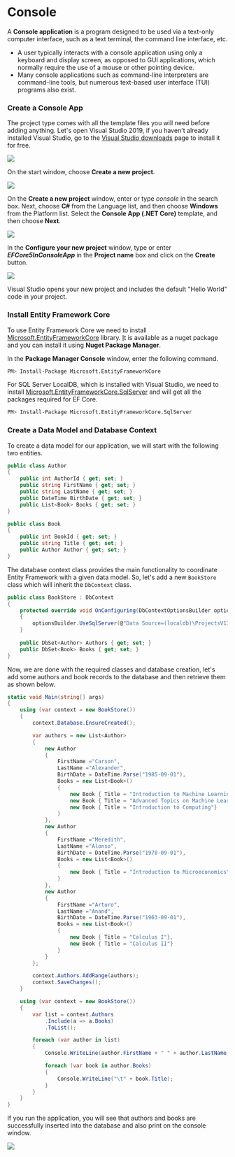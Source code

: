 # Console

A **Console application** is a program designed to be used via a text-only computer interface, such as a text terminal, the command line interface, etc.

* A user typically interacts with a console application using only a keyboard and display screen, as opposed to GUI applications, which normally require the use of a mouse or other pointing device.
* Many console applications such as command-line interpreters are command-line tools, but numerous text-based user interface \(TUI\) programs also exist.

### Create a Console App

The project type comes with all the template files you will need before adding anything. Let's open Visual Studio 2019,  if you haven't already installed Visual Studio, go to the [Visual Studio downloads](https://visualstudio.microsoft.com/downloads) page to install it for free.

![](../.gitbook/assets/image%20%289%29.png)

On the start window, choose **Create a new project**.

![](../.gitbook/assets/image%20%2812%29.png)

On the **Create a new project** window, enter or type _console_ in the search box. Next, choose **C\#** from the Language list, and then choose **Windows** from the Platform list. Select the **Console App \(.NET Core\)** template, and then choose **Next**.

![](../.gitbook/assets/image%20%288%29.png)

 In the **Configure your new project** window, type or enter _**EFCore5InConsoleApp**_ in the **Project name** box and click on the **Create** button. 

![](../.gitbook/assets/image%20%2810%29.png)

Visual Studio opens your new project and includes the default "Hello World" code in your project.

### Install Entity Framework Core

To use Entity Framework Core we need to install [Microsoft.EntityFrameworkCore](https://www.nuget.org/packages/Z.EntityFramework.Extensions.EFCore/) library.  [I](https://www.nuget.org/packages/Z.EntityFramework.Extensions.EFCore/)t is available as a nuget package and you can install it using **Nuget Package Manager**.

In the **Package Manager Console** window, enter the following command.

```bash
PM> Install-Package Microsoft.EntityFrameworkCore
```

For SQL Server LocalDB, which is installed with Visual Studio, we need to install [Microsoft.EntityFrameworkCore.SqlServer](https://www.nuget.org/packages/Microsoft.EntityFrameworkCore.SqlServer) and will get all the packages required for EF Core.

```bash
PM> Install-Package Microsoft.EntityFrameworkCore.SqlServer
```

### Create a Data Model and Database Context

To create a data model for our application, we will start with the following two entities.

```csharp
public class Author
{
    public int AuthorId { get; set; }
    public string FirstName { get; set; }
    public string LastName { get; set; }
    public DateTime BirthDate { get; set; }
    public List<Book> Books { get; set; }
}

public class Book
{
    public int BookId { get; set; }
    public string Title { get; set; }
    public Author Author { get; set; }
}
```

The database context class provides the main functionality to coordinate Entity Framework with a given data model. So, let's add a new `BookStore` class which will inherit the `DbContext` class.

```csharp
public class BookStore : DbContext
{
    protected override void OnConfiguring(DbContextOptionsBuilder optionsBuilder)
    {
        optionsBuilder.UseSqlServer(@"Data Source=(localdb)\ProjectsV13;Initial Catalog=BookStoreDb;");
    }
        
    public DbSet<Author> Authors { get; set; }
    public DbSet<Book> Books { get; set; }
}
```

Now, we are done with the required classes and database creation, let's add some authors and book records to the database and then retrieve them as shown below.

```csharp
static void Main(string[] args)
{
    using (var context = new BookStore())
    {
        context.Database.EnsureCreated();

        var authors = new List<Author>
        {
            new Author
            {
                FirstName ="Carson",
                LastName ="Alexander",
                BirthDate = DateTime.Parse("1985-09-01"),
                Books = new List<Book>()
                {
                    new Book { Title = "Introduction to Machine Learning"},
                    new Book { Title = "Advanced Topics on Machine Learning"},
                    new Book { Title = "Introduction to Computing"}
                }
            },
            new Author
            {
                FirstName ="Meredith",
                LastName ="Alonso",
                BirthDate = DateTime.Parse("1970-09-01"),
                Books = new List<Book>()
                {
                    new Book { Title = "Introduction to Microeconomics"}
                }
            },
            new Author
            {
                FirstName ="Arturo",
                LastName ="Anand",
                BirthDate = DateTime.Parse("1963-09-01"),
                Books = new List<Book>()
                {
                    new Book { Title = "Calculus I"},
                    new Book { Title = "Calculus II"}
                }
            }
        };

        context.Authors.AddRange(authors);
        context.SaveChanges();
    }

    using (var context = new BookStore())
    {
        var list = context.Authors
            .Include(a => a.Books)
            .ToList();

        foreach (var author in list)
        {
            Console.WriteLine(author.FirstName + " " + author.LastName);

            foreach (var book in author.Books)
            {
                Console.WriteLine("\t" + book.Title);
            }
        }
    }
}

```

If you run the application, you will see that authors and books are successfully inserted into the database and also print on the console window.

![](../.gitbook/assets/image%20%2811%29.png)

